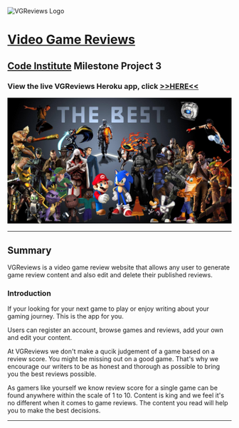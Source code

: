 ![VGReviews Logo](https://raw.githubusercontent.com/Gazroh87/vg-reviews/master/static/images/vgreviews-square-logo.png)

# [Video Game Reviews](https://vgreviews-project.herokuapp.com/)

## [Code Institute](https://codeinstitute.net/) Milestone Project 3

### View the live VGReviews Heroku app, click [**>>HERE<<**](https://vgreviews-project.herokuapp.com/)

<img src="static/images/background1.jpg" style="margin: 0;">

---

## **Summary**

VGReviews is a video game review website that allows any user to generate game review content and 
also edit and delete their published reviews.

### **Introduction**

If your looking for your next game to play or enjoy writing about your gaming journey. This is the 
app for you. 

Users can register an account, browse games and reviews, add your own and edit your 
content.

At VGReviews we don't make a qucik judgement of a game based on a review score. You might be 
missing out on a good game. That's why we encourage our writers to be as honest and thorough as
possible to bring you the best reviews possible.

As gamers like yourself we know review score for a single game can be found anywhere within the 
scale of 1 to 10. Content is king and we feel it's no different when it comes to game reviews. 
The content you read will help you to make the best decisions.

---
